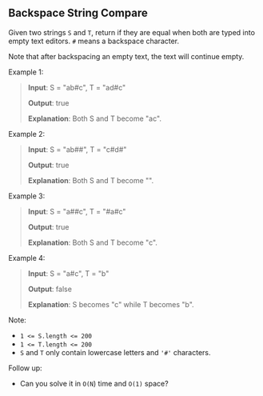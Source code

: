 ## Backspace String Compare

Given two strings `S` and `T`, return if they are equal when both are typed into empty text editors. `#` means a backspace character.

Note that after backspacing an empty text, the text will continue empty.

Example 1:

> **Input**: S = "ab#c", T = "ad#c"
> 
> **Output**: true
> 
> **Explanation**: Both S and T become "ac".

Example 2:

> **Input**: S = "ab##", T = "c#d#"
> 
> **Output**: true
> 
> **Explanation**: Both S and T become "".

Example 3:

> **Input**: S = "a##c", T = "#a#c"
> 
> **Output**: true
> 
> **Explanation**: Both S and T become "c".

Example 4:

> **Input**: S = "a#c", T = "b"
> 
> **Output**: false
> 
> **Explanation**: S becomes "c" while T becomes "b".

Note:

 - `1 <= S.length <= 200`
 - `1 <= T.length <= 200`
 - `S` and `T` only contain lowercase letters and `'#'` characters.

Follow up:

 - Can you solve it in `O(N`) time and `O(1)` space?


